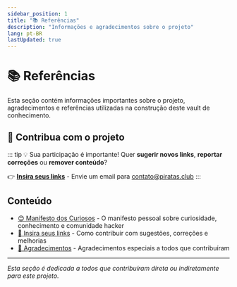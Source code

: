 ```yaml
---
sidebar_position: 1
title: "📚 Referências"
description: "Informações e agradecimentos sobre o projeto"
lang: pt-BR
lastUpdated: true
---
```


# 📚 Referências

Esta seção contém informações importantes sobre o projeto, agradecimentos e referências utilizadas na construção deste vault de conhecimento.

## 🔗 Contribua com o projeto

::: tip 💡 Sua participação é importante!
Quer **sugerir novos links**, **reportar correções** ou **remover conteúdo**? 

👉 **[Insira seus links](./insira-seus-links)** - Envie um email para contato@piratas.club
:::

## Conteúdo

- [😊 Manifesto dos Curiosos](./about) - O manifesto pessoal sobre curiosidade, conhecimento e comunidade hacker
- [🔗 Insira seus links](./insira-seus-links) - Como contribuir com sugestões, correções e melhorias
- [🙏 Agradecimentos](./agradecimentos) - Agradecimentos especiais a todos que contribuíram

---

*Esta seção é dedicada a todos que contribuíram direta ou indiretamente para este projeto.*
